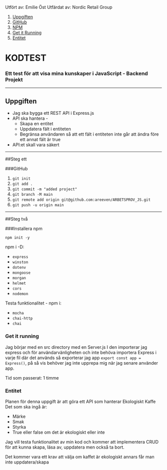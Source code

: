 Utfört av: Emilie Öst
Utfärdat av: Nordic Retail Group

1. [Uppgiften](#uppgiften)
2. [GitHub](#github)
3. [NPM](#installera-npm)
4. [Get it Running](#get-it-running)
5. [Entitet](#entitet)

# KODTEST

### Ett test för att visa mina kunskaper i JavaScript - Backend Projekt

---

## Uppgiften
- Jag ska bygga ett REST API i Express.js
- API ska hantera - 
  - Skapa en entitet
  - Uppdatera fält i entiteten
  - Begränsa användaren så att ett fält i entiteten inte går att ändra före ett annat fält är true
- API:et skall vara säkert

---

##Steg ett

###GitHub
1. `git init`
2. `git add .`
3. `git commit -m "added project"`
4. `git branch -M main`
5. `git remote add origin git@github.com:areeven/ARBETSPROV_JS.git`
6. `git push -u origin main`

---

##Steg två

###Installera npm

`npm init -y`

npm i -D:
- `express`
- `winston`
- `dotenv`
- `mongoose`
- `morgan`
- `helmet`
- `cors`
- `nodemon`

Testa funktionalitet - 
npm i: 
- `mocha`
- `chai-http`
- `chai`

### Get it running

Jag börjar med en src directory med en Server.js
I den importerar jag express
och för användarvänligheten och inte behöva importera Express i varje fil där det används
så exporterar jag app `export const app = Express()`, på så vis behöver jag inte upprepa mig
när jag senare använder app.

Tid som passerat: 1 timme

### Entitet

Planen för denna uppgift är att göra ett API som hanterar Ekologiskt Kaffe
Det som ska ingå är:
- Märke
- Smak
- Styrka
- True eller false om det är ekologiskt eller inte

Jag vill testa funktionalitet av min kod och kommer att implementera CRUD
för att kunna skapa, läsa av, uppdatera men också ta bort.

Det kommer vara ett krav att välja om kaffet är ekologiskt annars får man inte uppdatera/skapa

